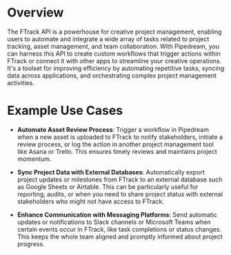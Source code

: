 # Overview

The FTrack API is a powerhouse for creative project management, enabling users to automate and integrate a wide array of tasks related to project tracking, asset management, and team collaboration. With Pipedream, you can harness this API to create custom workflows that trigger actions within FTrack or connect it with other apps to streamline your creative operations. It's a toolset for improving efficiency by automating repetitive tasks, syncing data across applications, and orchestrating complex project management activities.

# Example Use Cases

- **Automate Asset Review Process**: Trigger a workflow in Pipedream when a new asset is uploaded to FTrack to notify stakeholders, initiate a review process, or log the action in another project management tool like Asana or Trello. This ensures timely reviews and maintains project momentum.

- **Sync Project Data with External Databases**: Automatically export project updates or milestones from FTrack to an external database such as Google Sheets or Airtable. This can be particularly useful for reporting, audits, or when you need to share project status with external stakeholders who might not have access to FTrack.

- **Enhance Communication with Messaging Platforms**: Send automatic updates or notifications to Slack channels or Microsoft Teams when certain events occur in FTrack, like task completions or status changes. This keeps the whole team aligned and promptly informed about project progress.
